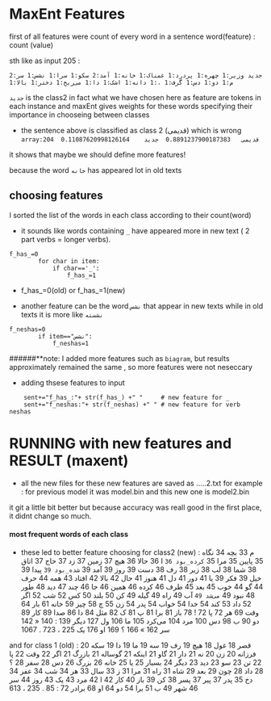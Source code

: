 # MaxEnt Features

first of all features were count of every word in a sentence
word(feature) : count (value)

sth like as input 205 :

 `جدید وزیر:1 چهره:1 پردرد:1 غمناک:1 خانه:1 آمد:2 سکو:1 سرا:1 نشس:1 سر:2 م:1 دو:1 دس:1 گرف:1 ،:1 دانه:1 اشک:1 دا:1 می‌ریخ:1 دختر:1 بالا:1`

`جدید` is the class2
in fact what we have chosen here as feature are tokens in each instance
and maxEnt gives weights for these words specifying their importance in chooseing between classes

* the sentence above is classified as class 2 (قدیمی) which is wrong
`array:204	قدیمی	0.8891237900187383	جدید	0.11087620998126164`

it shows that maybe we should define more features!

because the word `خانه` has appeared  lot in old texts

## choosing features

I sorted the list of the words in each class according to their count(word)
- it sounds like words containing `_‍` have appeared more in new text ( 2 part verbs = longer verbs).
```
f_has_=0
        for char in item:
            if char=='_':
                f_has_=1
```
* f_has_=0(old) or f_has_=1(new)

- another feature can be the word `نشس` that appear in new texts while in old texts it is more like `نشسته`

```
f_neshas=0
        if item=="نشس":
            f_neshas=1

```
######**note: I added more features such as `biagram`, but results  approximately remained the same , so more features were not neseccary

- adding thsese features to input
```
    sent+="f_has_:"+ str(f_has_) +" "     # new feature for _   
    sent+="f_neshas:"+ str(f_neshas) +" " # new feature for verb neshas
```
# RUNNING with new features and RESULT (maxent)

* all the new files for these new features are saved as .....2.txt for example : for previous model it was model.bin and this new one is model2.bin

it git a little bit better but because accuracy was reall good in the first place, it didnt change so much.

#### most frequent words of each class 
* these led to better feature choosing
for class2 (new) :
م 33
بچه 34
نگاه 35
پایین 35
مرا 35
`کرده_بود 36`
ا 36
حالا 36
هیچ 37
زمین 37
زد 37
حاج 37
اتاق 38
شما 38
لب 38
زیر 38
رف 38
دست 39
روز 39
آمد 39
`شده_بود 39`
پیدا 39
خیل 39
فکر 39
یا 41
دور 41
دل 41
هنوز 41
حال 42
بالا 42
افتاد 43
همه 44
حرف 44
گو 44
خوب 45
بعد 45
طرف 46
کرده 46
همین 46
جا 46
چند 47
دید 48
طور 48
نبود 49
`می‌شد 49`
آب 49
راه 49
گیله 49
کن 50
بلند 50
کس 52
شب 52
اگر 52
داد 53
کند 54
خدا 54
خواب 54
پدر 54
زن 55
چ 58
چیز 59
خانه 61
بار 64
وقت 69
هر 72
پا 72
! 78
باز 81
برا 81
پ 81
ک 82
مثل 84
دا 86
صدا 89
کار 89
دو 90
ب 98
دس 100
مرد 104
می‌کرد 105
ما 106
ول 127
دیگر 139
: 140
« 142
سر 162
» 166
؟ 169
او 176
یک 225
، 723
. 1067

and for class 1 (old) :
قصر 18
غول 18
هیچ 19
رف 19
سه 19
ما 19
دا 19
سکه 20
فرزانه 20
زن 20
نه 21
دار 21
گاو 21
اینکه 21
گوساله 21
بازرگ 21
اگر 22
وقت 22
پا 22
تن 23
سو 23
دید 23
دیگر 24
بسیار 25
یا 25
خانه 26
بزرگ 26
دس 28
سفر 28
؟ 28
داد 28
چون 29
بعد 29
شاه 31
راه 31
مرا 31
ز 33
سال 33
هر 34
شب 34
عفر 34
دخ 35
پدر 37
پیر 37
پسر 38
کن 39
باز 40
کار 42
ا 42
مرد 43
یک 43
روز 44
سر 46
شهر 49
ب 51
برا 54
دو 64
او 68
برادر 72
: 85
. 235
، 613

